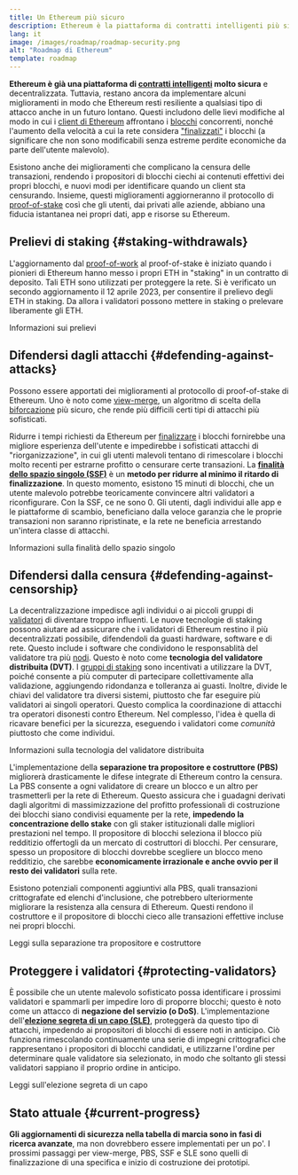 ```yaml
---
title: Un Ethereum più sicuro
description: Ethereum è la piattaforma di contratti intelligenti più sicura e decentralizzata che esista. Tuttavia, restano ancora da implementare alcuni miglioramenti in modo che Ethereum resti resiliente a qualsiasi livello di attacco anche in un futuro lontano.
lang: it
image: /images/roadmap/roadmap-security.png
alt: "Roadmap di Ethereum"
template: roadmap
---
```


**Ethereum è già una piattaforma di [contratti intelligenti](/glossary/#smart-contract) molto sicura** e decentralizzata. Tuttavia, restano ancora da implementare alcuni miglioramenti in modo che Ethereum resti resiliente a qualsiasi tipo di attacco anche in un futuro lontano. Questi includono delle lievi modifiche al modo in cui i [client di Ethereum](/glossary/#consensus-client) affrontano i [blocchi](/glossary/#block) concorrenti, nonché l'aumento della velocità a cui la rete considera ["finalizzati"](/developers/docs/consensus-mechanisms/pos/#finality) i blocchi (a significare che non sono modificabili senza estreme perdite economiche da parte dell'utente malevolo).

Esistono anche dei miglioramenti che complicano la censura delle transazioni, rendendo i propositori di blocchi ciechi ai contenuti effettivi dei propri blocchi, e nuovi modi per identificare quando un client sta censurando. Insieme, questi miglioramenti aggiorneranno il protocollo di [proof-of-stake](/glossary/#pos) così che gli utenti, dai privati alle aziende, abbiano una fiducia istantanea nei propri dati, app e risorse su Ethereum.

## Prelievi di staking {#staking-withdrawals}

L'aggiornamento dal [proof-of-work](/glossary/#pow) al proof-of-stake è iniziato quando i pionieri di Ethereum hanno messo i propri ETH in "staking" in un contratto di deposito. Tali ETH sono utilizzati per proteggere la rete. Si è verificato un secondo aggiornamento il 12 aprile 2023, per consentire il prelievo degli ETH in staking. Da allora i validatori possono mettere in staking o prelevare liberamente gli ETH.

<ButtonLink variant="outline-color" to="/staking/withdrawals/">Informazioni sui prelievi</ButtonLink>

## Difendersi dagli attacchi {#defending-against-attacks}

Possono essere apportati dei miglioramenti al protocollo di proof-of-stake di Ethereum. Uno è noto come [view-merge](https://ethresear.ch/t/view-merge-as-a-replacement-for-proposer-boost/13739), un algoritmo di scelta della [biforcazione](/glossary/#fork) più sicuro, che rende più difficili certi tipi di attacchi più sofisticati.

Ridurre i tempi richiesti da Ethereum per [finalizzare](/glossary/#finality) i blocchi fornirebbe una migliore esperienza dell'utente e impedirebbe i sofisticati attacchi di "riorganizzazione", in cui gli utenti malevoli tentano di rimescolare i blocchi molto recenti per estrarne profitto o censurare certe transazioni. La [**finalità dello spazio singolo (SSF)**](/roadmap/single-slot-finality/) è un **metodo per ridurre al minimo il ritardo di finalizzazione**. In questo momento, esistono 15 minuti di blocchi, che un utente malevolo potrebbe teoricamente convincere altri validatori a riconfigurare. Con la SSF, ce ne sono 0. Gli utenti, dagli individui alle app e le piattaforme di scambio, beneficiano dalla veloce garanzia che le proprie transazioni non saranno ripristinate, e la rete ne beneficia arrestando un'intera classe di attacchi.

<ButtonLink variant="outline-color" to="/roadmap/single-slot-finality/">Informazioni sulla finalità dello spazio singolo</ButtonLink>

## Difendersi dalla censura {#defending-against-censorship}

La decentralizzazione impedisce agli individui o ai piccoli gruppi di [validatori](/glossary/#validator) di diventare troppo influenti. Le nuove tecnologie di staking possono aiutare ad assicurare che i validatori di Ethereum restino il più decentralizzati possibile, difendendoli da guasti hardware, software e di rete. Questo include i software che condividono le responsablità del validatore tra più [nodi](/glossary/#node). Questo è noto come **tecnologia del validatore distribuita (DVT)**. I [gruppi di staking](/glossary/#staking-pool) sono incentivati a utilizzare la DVT, poiché consente a più computer di partecipare collettivamente alla validazione, aggiungendo ridondanza e tolleranza ai guasti. Inoltre, divide le chiavi del validatore tra diversi sistemi, piuttosto che far eseguire più validatori ai singoli operatori. Questo complica la coordinazione di attacchi tra operatori disonesti contro Ethereum. Nel complesso, l'idea è quella di ricavare benefici per la sicurezza, eseguendo i validatori come _comunità_ piuttosto che come individui.

<ButtonLink variant="outline-color" to="/staking/dvt/">Informazioni sulla tecnologia del validatore distribuita</ButtonLink>

L'implementazione della **separazione tra propositore e costruttore (PBS)** migliorerà drasticamente le difese integrate di Ethereum contro la censura. La PBS consente a ogni validatore di creare un blocco e un altro per trasmetterli per la rete di Ethereum. Questo assicura che i guadagni derivati dagli algoritmi di massimizzazione del profitto professionali di costruzione dei blocchi siano condivisi equamente per la rete, **impedendo la concentrazione dello stake** con gli staker istituzionali dalle migliori prestazioni nel tempo. Il propositore di blocchi seleziona il blocco più redditizio offertogli da un mercato di costruttori di blocchi. Per censurare, spesso un propositore di blocchi dovrebbe scegliere un blocco meno redditizio, che sarebbe **economicamente irrazionale e anche ovvio per il resto dei validatori** sulla rete.

Esistono potenziali componenti aggiuntivi alla PBS, quali transazioni crittografate ed elenchi d'inclusione, che potrebbero ulteriormente migliorare la resistenza alla censura di Ethereum. Questi rendono il costruttore e il propositore di blocchi cieco alle transazioni effettive incluse nei propri blocchi.

<ButtonLink variant="outline-color" to="/roadmap/pbs/">Leggi sulla separazione tra propositore e costruttore</ButtonLink>

## Proteggere i validatori {#protecting-validators}

È possibile che un utente malevolo sofisticato possa identificare i prossimi validatori e spammarli per impedire loro di proporre blocchi; questo è noto come un attacco di **negazione del servizio (o DoS)**. L'implementazione dell'[**elezione segreta di un capo (SLE)**](/roadmap/secret-leader-election), proteggerà da questo tipo di attacchi, impedendo ai propositori di blocchi di essere noti in anticipo. Ciò funziona rimescolando continuamente una serie di impegni crittografici che rappresentano i propositori di blocchi candidati, e utilizzarne l'ordine per determinare quale validatore sia selezionato, in modo che soltanto gli stessi validatori sappiano il proprio ordine in anticipo.

<ButtonLink variant="outline-color" to="/roadmap/secret-leader-election">Leggi sull'elezione segreta di un capo</ButtonLink>

## Stato attuale {#current-progress}

**Gli aggiornamenti di sicurezza nella tabella di marcia sono in fasi di ricerca avanzate**, ma non dovrebbero essere implementati per un po'. I prossimi passaggi per view-merge, PBS, SSF e SLE sono quelli di finalizzazione di una specifica e inizio di costruzione dei prototipi.
